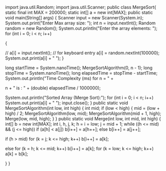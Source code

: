 import java.util.Random;
import java.util.Scanner;
public class MergeSort{
static final int MAX = 200000;
static int[] a = new int[MAX];
public static void main(String[] args) {
Scanner input = new Scanner(System.in);
System.out.print("Enter Max array size: ");
int n = input.nextInt();
Random random = new Random();
System.out.println("Enter the array elements: ");
for (int i = 0; i < n; i++)

{

// a[i] = input.nextInt(); // for keyboard entry
a[i] = random.nextInt(100000);
System.out.print(a[i] + " ");
}

long startTime = System.nanoTime();
MergeSortAlgorithm(0, n - 1);
long stopTime = System.nanoTime();
long elapsedTime = stopTime - startTime;
System.out.println("Time Complexity (ms) for n = " +

n + " is : " + (double) elapsedTime / 1000000);

System.out.println("Sorted Array (Merge Sort):");
for (int i = 0; i < n; i++)
System.out.print(a[i] + " ");
input.close();
}
public static void MergeSortAlgorithm(int low, int high) {
int mid;
if (low < high) {
mid = (low + high) / 2;
MergeSortAlgorithm(low, mid);
MergeSortAlgorithm(mid + 1, high);
Merge(low, mid, high);
}
}
public static void Merge(int low, int mid, int high) {
int[] b = new int[MAX];
int i, h, j, k;
h = i = low;
j = mid + 1;
while ((h <= mid) && (j <= high))
if (a[h] < a[j])
b[i++] = a[h++];
else
b[i++] = a[j++];

if (h > mid)
for (k = j; k <= high; k++)
b[i++] = a[k];

else
for (k = h; k <= mid; k++)
b[i++] = a[k];
for (k = low; k <= high; k++)
a[k] = b[k];

}
}
